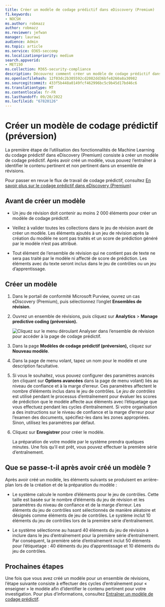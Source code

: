 ```yaml
---
title: Créer un modèle de codage prédictif dans eDiscovery (Premium)
f1.keywords:
- NOCSH
ms.author: robmazz
author: robmazz
ms.reviewer: jefwan
manager: laurawi
audience: Admin
ms.topic: article
ms.service: O365-seccomp
ms.localizationpriority: medium
search.appverid:
- MET150
ms.collection: M365-security-compliance
description: Découvrez comment créer un modèle de codage prédictif dans eDiscovery (Premium). Il s’agit de la première étape de l’utilisation des fonctionnalités de Machine Learning dans eDiscovery (Premium) pour vous aider à identifier le contenu pertinent et non pertinent dans un ensemble de révisions.
ms.openlocfilehash: 12f03dc2b305592cd2082dd36bfe8260a8a30982
ms.sourcegitcommit: 433f5b448a0149fcf462996bc5c9b45d17bd46c6
ms.translationtype: MT
ms.contentlocale: fr-FR
ms.lasthandoff: 09/20/2022
ms.locfileid: "67820126"
---
```

# <a name="create-a-predictive-coding-model-preview"></a>Créer un modèle de codage prédictif (préversion)

La première étape de l’utilisation des fonctionnalités de Machine Learning du codage prédictif dans eDiscovery (Premium) consiste à créer un modèle de codage prédictif. Après avoir créé un modèle, vous pouvez l’entraîner à identifier le contenu pertinent et non pertinent dans un ensemble de révisions.

Pour passer en revue le flux de travail de codage prédictif, consultez [En savoir plus sur le codage prédictif dans eDiscovery (Premium)](predictive-coding-overview.md#the-predictive-coding-workflow)

## <a name="before-you-create-a-model"></a>Avant de créer un modèle

- Un jeu de révision doit contenir au moins 2 000 éléments pour créer un modèle de codage prédictif.

- Veillez à valider toutes les collections dans le jeu de révision avant de créer un modèle. Les éléments ajoutés à un jeu de révision après la création du modèle ne sont pas traités et un score de prédiction généré par le modèle n’est pas attribué.

- Tout élément de l’ensemble de révision qui ne contient pas de texte ne sera pas traité par le modèle ni affecté de score de prédiction. Les éléments avec du texte seront inclus dans le jeu de contrôles ou un jeu d’apprentissage.

## <a name="create-a-model"></a>Créer un modèle

1. Dans le portail de conformité Microsoft Purview, ouvrez un cas eDiscovery (Premium), puis sélectionnez l’onglet **Ensembles de révision**.

2. Ouvrez un ensemble de révisions, puis cliquez sur **Analytics** > **Manage predictive coding (préversion).**

   ![Cliquez sur le menu déroulant Analyser dans l’ensemble de révision pour accéder à la page de codage prédictif.](..\media\ManagePredictiveCoding.png)

3. Dans la page **Modèles de codage prédictif (préversion),** cliquez sur **Nouveau modèle**.

4. Dans la page de menu volant, tapez un nom pour le modèle et une description facultative.

5. Si vous le souhaitez, vous pouvez configurer des paramètres avancés (en cliquant sur **Options avancées** dans la page de menu volant) liés au niveau de confiance et à la marge d’erreur. Ces paramètres affectent le nombre d’éléments inclus dans le jeu de contrôles. Le *jeu de contrôles* est utilisé pendant le processus d’entraînement pour évaluer les scores de prédiction que le modèle affecte aux éléments avec l’étiquetage que vous effectuez pendant les cycles d’entraînement. Si votre organisation a des instructions sur le niveau de confiance et la marge d’erreur pour l’examen des documents, spécifiez-les dans les zones appropriées. Sinon, utilisez les paramètres par défaut.

6. Cliquez sur **Enregistrer** pour créer le modèle.

   La préparation de votre modèle par le système prendra quelques minutes. Une fois qu’il est prêt, vous pouvez effectuer la première série d’entraînement.

## <a name="what-happens-after-you-create-a-model"></a>Que se passe-t-il après avoir créé un modèle ?

Après avoir créé un modèle, les éléments suivants se produisent en arrière-plan lors de la création et de la préparation du modèle :

- Le système calcule le nombre d’éléments pour le jeu de contrôles. Cette taille est basée sur le nombre d’éléments du jeu de révision et les paramètres du niveau de confiance et de la marge d’erreur. Les éléments du jeu de contrôles sont sélectionnés de manière aléatoire et désignés comme éléments de jeu de contrôles. Le système inclut 10 éléments du jeu de contrôles lors de la première série d’entraînement.

- Le système sélectionne au hasard 40 éléments du jeu de révision à inclure dans le jeu d’entraînement pour la première série d’entraînement. Par conséquent, la première série d’entraînement inclut 50 éléments pour l’étiquetage : 40 éléments du jeu d’apprentissage et 10 éléments du jeu de contrôles.

## <a name="next-steps"></a>Prochaines étapes

Une fois que vous avez créé un modèle pour un ensemble de révisions, l’étape suivante consiste à effectuer des cycles d’entraînement pour « enseigner » le modèle afin d’identifier le contenu pertinent pour votre investigation. Pour plus d’informations, consultez [Entraîner un modèle de codage prédictif](predictive-coding-train-model.md).
